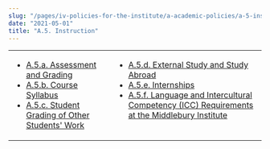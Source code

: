 ```yaml
---
slug: "/pages/iv-policies-for-the-institute/a-academic-policies/a-5-instruction"
date: "2021-05-01"
title: "A.5. Instruction"
---
```


<table border="0">

<tbody>

<tr valign="top">

<td>

- [A.5.a. Assessment and Grading](/pages/iv-policies-for-the-institute/a-academic-policies/a-5-instruction/a-5-a-assessment-and-grading)
- [A.5.b. Course Syllabus](/pages/iv-policies-for-the-institute/a-academic-policies/a-5-instruction/a-5-b-course-syllabus)
- [A.5.c. Student Grading of Other Students' Work](/pages/iv-policies-for-the-institute/a-academic-policies/a-5-instruction/a-5-c-student-grading-of-other-students-work)

</td>

<td>

- [A.5.d. External Study and Study Abroad](/pages/iv-policies-for-the-institute/a-academic-policies/a-5-instruction/a-5-d-external-study-and-study-abroad)
- [A.5.e. Internships](/pages/iv-policies-for-the-institute/a-academic-policies/a-5-instruction/a-5-e-internships)
- [A.5.f. Language and Intercultural Competency (ICC) Requirements at the Middlebury Institute](/pages/iv-policies-for-the-institute/a-academic-policies/a-5-instruction/a-5-f-language-and-intercultural-competency-icc-requirements-at-the-middlebury-institute)

</td>

</tr>

</tbody>

</table>
